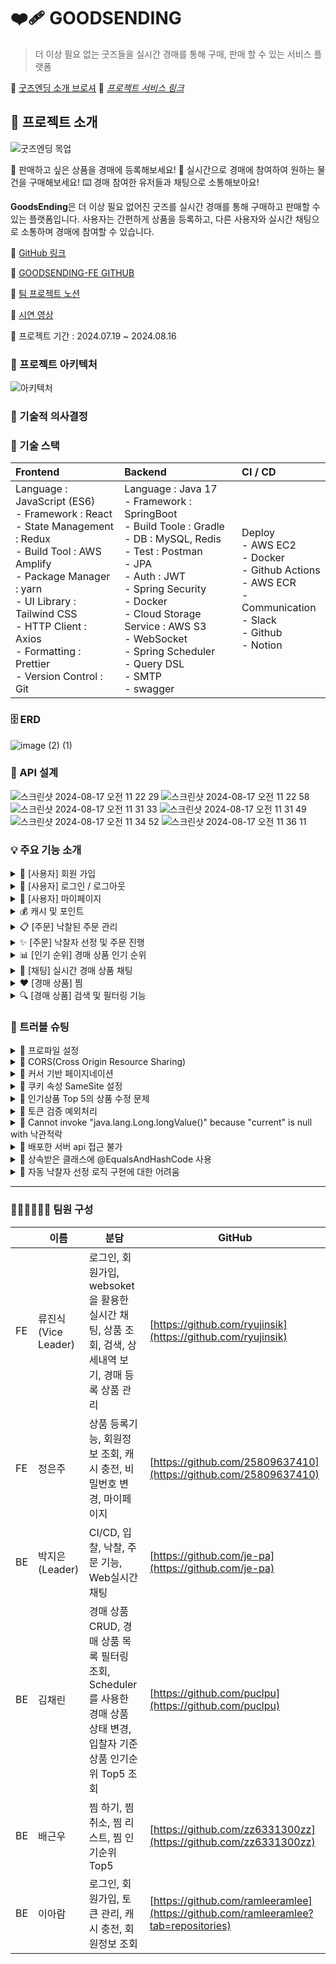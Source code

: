 # ❤️‍🩹 GOODSENDING
> 더 이상 필요 없는 굿즈들을 실시간 경매를 통해 구매, 판매 할 수 있는 서비스 플랫폼

🔗 [굿즈엔딩 소개 브로셔](https://www.notion.so/8528ca6a974e4795ba2ea971cbe62f53?pvs=4)
🔗 *[프로젝트 서비스 링크](https://goodsending.shop/)*


## 📌 프로젝트 소개
![굿즈엔딩 목업](https://github.com/user-attachments/assets/e19980ec-61bb-4ec6-952b-fef4573ba56f)

🧸 판매하고 싶은 상품을 경매에 등록해보세요!
💸 실시간으로 경매에 참여하여 원하는 물건을 구매해보세요!
⌨️ 경매 참여한 유저들과 채팅으로 소통해보아요!

**GoodsEnding**은 더 이상 필요 없어진 굿즈를 실시간 경매를 통해 구매하고 판매할 수 있는 플랫폼입니다. 사용자는 간편하게 상품을 등록하고, 다른 사용자와 실시간 채팅으로 소통하며 경매에 참여할 수 있습니다.

🔗 [GitHub 링크](https://github.com/goods-ending)

🔗 [GOODSENDING-FE GITHUB](https://github.com/goods-ending/goodsending-fe)

🔗 [팀 프로젝트 노션](https://nervous-mule-411.notion.site/GoodsEnding-51dccf65d0b843639f070db0a3866105?pvs=4)

🔗 [시연 영상](https://www.youtube.com/watch?v=0cbSPnoaRMQ)


📅 프로젝트 기간 : 2024.07.19 ~ 2024.08.16


### 🧬 프로젝트 아키텍처
![아키텍처](https://github.com/user-attachments/assets/6941d249-e189-4dd4-b6ee-c2ad8b725aa9)

### 🧙 기술적 의사결정

### 🔨 기술 스택

| Frontend                                                                                                                                                                                                                                                 | Backend                                                                                                                                                                                                                                                                                      | CI / CD                                                                                                                                            |
| :------------------------------------------------------------------------------------------------------------------------------------------------------------------------------------------------------------------------------------------------------- | :------------------------------------------------------------------------------------------------------------------------------------------------------------------------------------------------------------------------------------------------------------------------------------------- | :------------------------------------------------------------------------------------------------------------------------------------------------- |
| Language : JavaScript (ES6)<br>- Framework : React<br>- State Management : Redux<br>- Build Tool : AWS Amplify<br>- Package Manager : yarn<br>- UI Library : Tailwind CSS<br>- HTTP Client : Axios<br>- Formatting : Prettier<br>- Version Control : Git | Language : Java 17<br>- Framework : SpringBoot<br>- Build Toole : Gradle<br>- DB : MySQL, Redis<br>- Test : Postman<br>- JPA<br>- Auth : JWT<br>- Spring Security<br>- Docker<br>- Cloud Storage Service : AWS S3<br>- WebSocket<br>- Spring Scheduler<br>- Query DSL<br>- SMTP<br>- swagger | Deploy<br>    - AWS EC2<br>    - Docker<br>    - Github Actions<br>    - AWS ECR<br>- Communication<br>    - Slack<br>    - Github<br>    - Notion |

### 🗄 ERD
![image (2) (1)](https://github.com/user-attachments/assets/4c2464b5-1681-485c-a6c1-88f1a3a5b212)


### 🚏 API 설계
![스크린샷 2024-08-17 오전 11 22 29](https://github.com/user-attachments/assets/67c637d4-8503-4336-8d5d-97c8f44efa8c)
![스크린샷 2024-08-17 오전 11 22 58](https://github.com/user-attachments/assets/b1168bcf-22b8-4878-8e6e-a504e40b4a28)
![스크린샷 2024-08-17 오전 11 31 33](https://github.com/user-attachments/assets/c738c152-624f-4979-9a66-219b2a364266)
![스크린샷 2024-08-17 오전 11 31 49](https://github.com/user-attachments/assets/4ad86c83-9be1-41c8-9f00-bb511e9cc1df)
![스크린샷 2024-08-17 오전 11 34 52](https://github.com/user-attachments/assets/4ce8163c-06e5-4121-9821-cd02fa31ebec)
![스크린샷 2024-08-17 오전 11 36 11](https://github.com/user-attachments/assets/ac8bc942-7058-4cb2-9808-d9f196786ce2)


### 💡 주요 기능 소개
<details>
<summary>👥 [사용자] 회원 가입</summary>
<div markdown="1">
<h4>💡 실제 해당 메일 계정의 소유 여부를 검증하기 위해 인증코드를 발급하고 확인</h4>
<img src="https://github.com/user-attachments/assets/0077c91b-90f5-4e8e-955a-36be9010dded" width="70%">
<ul>
<li>1️⃣ SecureRandom.getInstanceStrong() 난수 생성 메서드</li>
<p>- 생성되는 숫자는 6자리 밖에 안되지만 강력한 보안성을 위해 사용</p>
<li>2️⃣ 네이버 SMTP (이메일을 전송할 때 사용되는 표준 통신 프로토콜)</li>
<p>- 한국 사용자에게 최적화된 SMTP 서버 이며, 국내 환경에 맞는 보안 설정과 사용성이 장점인 네이버 SMTP를 선택</p>
<li>3️⃣ Redis</li>
<p>- 인증코드는 단순하게 확인만 하면 되는 정보이므로 인메모리 데이터 저장 구조인 Redis를 사용해서 빠르게 읽을 수 있고, 자동으로 만료되는 TTL 기능도 추가하여 메모리 사용을 효율적으로 관리할 수 있도록 적용</p>
<li>4️⃣ 사용자 정의 애너테이션</li>
<p>- 사용자 정의 애너테이션을 만들어 정규 표현식 기반으로 비밀번호를 검증하고, 암호화 하여 DB에 저장되도록 설정</p>
</ul>
</div>
</details>

<details>
<summary>🔐 [사용자] 로그인 / 로그아웃</summary>
<div markdown="1">
<h4>💡 Security를 적용하여, 인증 시 Access Token과 Refresh Token 발급</h4>
<img src="https://github.com/user-attachments/assets/aa7473d5-64b3-451e-9ccc-bceb2ea9689c" width="70%">
<ul>
<li>1️⃣ 사용자 정보를 통한 JWT 토큰을 발급하는 방식으로 구현</li>
<li>2️⃣ JWT 인증 필터를 이용하여 자동적으로 토큰의 유효성 검사를 하도록 설정</li>
<li>3️⃣ JWT Access Token을 생성할 때 Refresh Token을 같이 생성해 Redis에 저장하고, API를 호출하기 전에 토큰이 만료되었는지 검사 후 만료되었으면 Redis에
저장된 Refresh Token을 확인 해 유효할 시 Access Token을 재발급하는 방법으로 사용하여 보안성을 강화하면서도 인증을 다시 하지 않아도 되도록 편의성을 갖추도록 구현</li>
<li>4️⃣ 로그아웃 경우 쿠키와 Redis에 저장되어 있는 Refresh Token은 삭제되고, Access Token은 남은 만료 시간 만큼 Redis에 저장되어 재사용이 불가능 하도록 구현
</li>
</ul>
</div>
</details>

<details>
<summary>🪪 [사용자] 마이페이지</summary>
<div markdown="1">
<h4>💡 로그인 한 회원은 자신이 보유한 캐시 와 포인트를 확인 할 수 있고, 비밀번호 변경 및 캐시 충전 가능</h4>
<img src="https://github.com/user-attachments/assets/2fbcbced-af76-4c10-87b2-e03ab4b856c0" width="70%">
<ul>
<li>@AuthenticationPrincipal 역할을 하는 사용자 정의 애너테이션 @memberId생성
인증된 사용자의 memberId를 쉽게 추출할 수 있고, 유지 보수 용이성과 코드 중복을 줄이기 위해 애너테이션 @memberId를 생성하여 사용</li>
<li><h4>추가적으로 구현하고 싶은 기능</h4></li>
<p>결제 API 사용해서 가상 결제를 추가적으로 구현해보고 싶습니다</p>
</ul>
</div>
</details>

<details>
<summary>💰 캐시 및 포인트</summary>
<div markdown="1">
<h4>💡 서비스 수익화 및 관리를 위한 캐시 및 포인트 서비스</h4>
<img src="https://github.com/user-attachments/assets/8c92cc83-6fbe-44b5-b62a-8cf599e08db6" width="70%">
<ul>
<li>1️⃣ 보증금 회수 및 환불</li>
<p>- 무분별한 상품 등록을 막고자 보증금 서비스 도입</p>
<p>- 상품을 등록시 판매자의 캐시에서 보증금 지불</p>
<p>- 보증금 금액: 경매 최소 가격의 5%(최소 3000원)</p>
<p>- 무분별한 상품 등록을 막고자 보증금 서비스 도입</p>
<li>2️⃣ 포인트 적립</li>
<p>- 확정금액(=낙찰자의 입찰가)의 2.5%의 포인트가 낙찰자 포인트에 적립</p>
<li>3️⃣ 수수료 징수</li>
<p>- 상품의 주문이 거래 완료 시 서비스는 확정 금액(=낙찰자의 최종 입찰가)의 5%를 수수료로 징수 후 남은 금액을 판매자에게 지급</p>
<li><h4>추가적으로 구현하고 싶은 기능</h4></li>
<p>수수료, 보증금을 관리하는 관리자 기능</p>
</ul>
</div>
</details>

<details>
<summary>📋 [주문] 낙찰된 주문 관리</summary>
<div markdown="1">
<h4>💡 낙찰된 주문 관리[배송지 정보 입력 ➡️ 배송 처리 ➡️ 거래 확정]</h4>
<img src="https://github.com/user-attachments/assets/3d2688a1-527b-44d4-b159-c32f47854aa4" width="70%">
<ul>
<p>구현한 기능</p>
<li>1️⃣ 낙찰자의 배송받을 배송지주소, 연락처, 수신자명 업데이트</li>
<li>2️⃣ 판매자의 배송지가 입력된 주문 배송처리</li>
<li>3️⃣ 낙찰자의 배송받은 주문 확정</li>
<p>- 판매자에게 보증금을 환불하고 수수료를 제외한 수익을 캐시로 입금</p>
<li><h4>추가적으로 구현하고 싶은 기능</h4></li>
<p>각각의 진행 상황에서 기한내로 다음 상태로 넘어가지 않으면 주문을 자동 처리하는 기능</p>
</ul>
</div>
</details>

<details>
<summary>✨ [주문] 낙찰자 선정 및 주문 진행</summary>
<div markdown="1">
<h4>💡 5분동안 추가 입찰이 없을 경우 낙찰자가 선정되어 주문 진행</h4>
<img src="https://github.com/user-attachments/assets/ecc76973-32c8-4e3a-be52-f68e46482205" width="70%">
<ul>
<p>구현한 기능</p>
<li>1️⃣ Redis : key expiration event</li>
<p>- 입찰 시 키의 만료시간 5분으로 정해지고 해당 키가 만료되면 key expiration event 가 발생하여 낙찰자 선정 및 주문 생성 로직이 실행</p>
<li>2️⃣ 낙찰자 선정</li>
<p>- 최대 입찰금을 지불한 마지막 입찰자가 낙찰자</p>
<li>3️⃣ 환불 처리</li>
<p>- 낙찰자를 제외한 나머지 입찰자는 지불한 캐시 및 포인트 환불 처리</p>
</ul>
</div>
</details>

<details>
<summary>📊 [인기 순위] 경매 상품 인기 순위</summary>
<div markdown="1">
<h4>💡 경매 상품의 인기 순위를 입찰자와 좋아요 수를 기준으로 조회. 경매 시간대에는 입찰자, 경매 시간대가 아닌 경우 좋아요 수를 기준으로 인기 순위를 조회</h4>
<img src="https://github.com/user-attachments/assets/85bb2cf2-2bd1-4e87-bc48-5ad1f3840cb2" width="70%">
<ul>
<p>구현한 기능</p>
<li>1️⃣ Redis를 이용한 캐싱 처리</li>
<p>- 초반에는 MySQL에서 입찰자, 좋아요 순으로 정렬하여 상위 5개의 상품을 조회하였지만, Redis의 ZSet을 사용하여 검색 성능을 개선</p>
<li>2️⃣ QueryDSL을 이용한 DTO 가져오기</li>
<p>- 처음에는 DTO를 가져오는 것이 아니라 key(ranking),value(ProductId)만 저장해서 ProductId로 상품 정보를 다시 DB에서 찾는 과정이 있었는데 과도한 MySQL
접근 대신 QueryDSL로 성능을 개선</p>
</ul>
</div>
</details>

<details>
<summary>💬 [채팅] 실시간 경매 상품 채팅</summary>
<div markdown="1">
<h4>💡 실시간 상품에 대한 채팅 참여 및 입찰,낙찰 내역을 확인</h4>
<img src="https://github.com/user-attachments/assets/5c1053b7-2bda-4113-b4d3-30e331f86c5c" width="70%">
<ul>
<li>1️⃣ Web Socket</li>
<p>- 실시간 양방향 데이터 송수신을 위한 웹소켓 활용</p>
<p>- 커스텀 핸들러를 사용하여 SEND 시 유저를 식별</p>
<li>2️⃣ STOMP</li>
<p>- WebSocket에 대한 불필요한 구현을 줄여, 명확하고 쉽게 구현</p>
<li>3️⃣ 메시지 내역 저장</li>
<p>- 유저의 채팅메시지, 입찰 및 낙찰 메시지를 DB에 저장</p>
<li><h4>추가적으로 구현하고 싶은 기능</h4></li>
<p>관리자의 차단 기능 - 무분별한 채팅을 하는 회원이 존재하면 상품의 판매자가 해당 회원을 차단하면 채팅이 불가능하게 막을 수 있는 기능</p>
</ul>
</div>
</details>

<details>
<summary>❤️ [경매 상품] 찜</summary>
<div markdown="1">
<h4>💡 서비스 수익화 및 관리를 위한 캐시 및 포인트 서비스</h4>
<img src="https://github.com/user-attachments/assets/b1696f09-ac2a-4b64-b15f-30b3069c29ca" width="70%">
<img src="https://github.com/user-attachments/assets/92f23e5a-23ab-4353-b846-e81963a4f8bf" width="70%">
<ul>
<li>1️⃣ 보증금 회수 및 환불</li>
<p>- 무분별한 상품 등록을 막고자 보증금 서비스 도입</p>
<p>- 상품을 등록시 판매자의 캐시에서 보증금 지불</p>
<p>- 보증금 금액: 경매 최소 가격의 5%(최소 3000원)</p>
<p>- 무분별한 상품 등록을 막고자 보증금 서비스 도입</p>
<li>2️⃣ 포인트 적립</li>
<p>- 확정금액(=낙찰자의 입찰가)의 2.5%의 포인트가 낙찰자 포인트에 적립</p>
<li>3️⃣ 수수료 징수</li>
<p>- 상품의 주문이 거래 완료 시 서비스는 확정 금액(=낙찰자의 최종 입찰가)의 5%를 수수료로 징수 후 남은 금액을 판매자에게 지급</p>
<li><h4>추가적으로 구현하고 싶은 기능</h4></li>
<p>수수료, 보증금을 관리하는 관리자 기능</p>
</ul>
</div>
</details>

<details>
<summary>🔍 [경매 상품] 검색 및 필터링 기능</summary>
<div markdown="1">
<h4>💡 사용자가 경매 상품을 검색할 때, 원하는 상품에 쉽고 빠르게 접근할 수 있는 검색 기능</h4>
<img src="https://github.com/user-attachments/assets/553b6e89-39da-4fc8-9fea-1f3b2708cf04" width="70%">
<img src="https://github.com/user-attachments/assets/d730e54a-aca5-4ce9-86dd-3de72c8646d2" width="70%">
<ul>
<li>1️⃣ QueryDSL을 사용한 검색 기능</li>
<p>- 무분별한 상품 등록을 막고자 보증금 서비스 도입</p>
<p>- 상품을 등록시 판매자의 캐시에서 보증금 지불</p>
<p>- 보증금 금액: 경매 최소 가격의 5%(최소 3000원)</p>
<p>- 무분별한 상품 등록을 막고자 보증금 서비스 도입</p>
<li>2️⃣ 커서 기반 페이지네이션</li>
<p>- 확정금액(=낙찰자의 입찰가)의 2.5%의 포인트가 낙찰자 포인트에 적립</p>
<li>3️⃣ 경매 진행 상품, 경매 진행 될 상품, 경매 종료 된 상품 순으로 사용자의 접근성을 고려하여 정렬</li>
<li>4️⃣ 키워드, 경매 진행 상품 & 경매 진행 될 상품, 경매 종료 된 상품을 조건으로 원하는 상품에 빠르게 접근할 수 있도록 검색 결과를 제공</li>
<li><h4>추가적으로 구현하고 싶은 기능</h4></li>
<p>MySQL Ngram을 적용하여 검색 성능을 향상하거나, 대용량 데이터 처리가 필요할 경우를 대비하여 Elastic Search를 도입하여 대용량 인덱스를 관리하고 싶습니다.</p>
</ul>
</div>
</details>


### 🧨 트러블 슈팅
<details>
  <summary>🧨 프로파일 설정</summary>
  <div markdown="1">
    <h4>❓문제 상황 </h4>
    <p>Rapplication.yaml 을 복사하여 만든 application-cr.yaml 이 연결되지 않는 문제 발생</p>
    <ul>
      <li>원인</li>
        <p>- SpringBoot 2.4 버전부터는 각 환경에 대한 application-**.yaml 파일을 생성해야 함</p>
        <p>- 또한, application-**.yaml 파일 내부에서 spring.profiles.active 를 사용할 수 없음</p>
      <li>해결 방법</li>
        <p>- spring.profiles.active 관련 코드를 삭제</p>
    </ul>
  </div>
</details>

<details>
  <summary>🧨 CORS(Cross Origin Resource Sharing)</summary>
  <div markdown="1">
    <h4>❓문제 상황 </h4>
    <p>백엔드 서버와 프론트 엔드 서버 연동 작업 중 API 요청 시 CORS 에러 발생</p>
    <ul>
      <li>원인</li>
        <p>- CORS 설정을 추가해 주지 않아 발생</p>
      <li>해결 방법</li>
        <p>- CORS 설정을 정의하고, SecurityFilterChain 메서드에 추가</p>
        <p>- setAllowedOrigins , setAllowedMethods , setExposedHeaders 속성을 적용할 때 와일드카드(“*”) 는 사용할 수 없으므로 명시적으로 지정</p>
    </ul>
  </div>
</details>

<details>
  <summary>🧨 커서 기반 페이지네이션</summary>
  <div markdown="1">
    <h4>❓문제 상황 </h4>
    <p>커서 기반 페이지네이션 구현 시 cursor 판별을 위한 조회가 3회 발생</p>
    <p>설정해주어야 할 경우의 수가 많아 코드 복잡성 증가</p>
    <ul>
      <li>원인</li>
        <p>- 경매 상품의 상태(경매 진행 중, 경매 예정, 경매 종료)를 분류를 startDateTime과 maxEndDateTime로 판별</p>
        <p>- 상품 조회 마다 상태를 판별하기 위해 다수의 db 조회 발생</p>
      <li>해결 방법</li>
        <p>- 경매 상태를 나타내는 ProductStatus 를 생성하여 경매 상태의 우선순위를 설정</p>
        <p>- Cursor를 status, startDateTime, id로 설정하여 설정한 정렬 기준에 맞게 조회</p>
        <p>- 리팩토링 전후 성능 테스트(사용자 수 1000명, 1번씩 요청)를 비교하였을 때, 오류 발생 비율 약 39.5% 감소</p>
    </ul>
  </div>
</details>

<details>
  <summary>🧨 쿠키 속성 SameSite 설정</summary>
  <div markdown="1">
    <h4>❓문제 상황 </h4>
    <p>쿠키에 저장된 Refresh Token을 서버로 가져올 때, Postman에서는 성공하지만 프론트엔드에서 API 호출 시 Refresh Token이 전달되지 않아 null이 되면서 401 오류가 발생하는 문제</p>
    <ul>
      <li>원인</li>
        <p>- SameSite를 설정해주지 않아 기본값인 Lax로 설정</p>
      <li>해결 방법</li>
        <p>- SameSite 설정을 적용할 수 있는 ResponseCookie 사용 </p>
        <p>- 속성 값은 None으로 적용</p>
    </ul>
  </div>
</details>

<details>
  <summary>🧨 인기상품 Top 5의 상품 수정 문제</summary>
  <div markdown="1">
    <h4>❓문제 상황 </h4>
    <p>Top 5 상품의 정보를 조회할 때, 상품이 수정되면 Redis에 등록된 Top 5 상품 정보도 변경되어야 함  그래야 실시간 Top 5 상품정보가 조회될 수 있음</p>
    <ul>
      <li>원인</li>
        <p>- Redis에 상품의 정보를 입력 해두고, 해당 product 엔티티의 정보 변경이 발생했을 때,  Redis의 정보는 업데이트가 되지 않는 현상이 발생, 변경된 정보가 기존의 Redis에 등록된 정보와 다르기 때문에 오류 발생</p>
      <li>해결 방법</li>
        <p>- productId 를 기준으로 변경 할 해당 DTO를 DB (queryDSL)에서 찾아서, 먼저 Redis ZSET 에서 삭제</p>
        <p>- 그 후 해당 엔티티 product의 정보를 업데이트하고,  해당 product 의 정보를 가진 Dto 를 생성함, </p>
        <p>- 그 후 생성한 productDto(변경된 정보)를 Redis ZSET에 다시 추가해서 업데이트 </p>
    </ul>
  </div>
</details>

<details>
  <summary>🧨 토큰 검증 예외처리</summary>
  <div markdown="1">
    <h4>❓문제 상황 </h4>
    <p>토큰 검증시 발생하는 여러가지 예외처리 부분에 CustomException을 적용해 주었지만 제대로 출력되지 않는 문제 발생</p>
    <ul>
      <li>원인</li>
        <p>- JwtAuthenticationEntryPoint 클래스의 commence 메서드가 먼저 호출 되면서 CustomException이 아닌 commence 메서드에서 작성된 JSON 형식의 응답만 반환</p>
      <li>해결 방법</li>
        <p>- try-catch로 감싸준 다음 CustomException 예외 발생 시 jwtAuthenticationEntryPoint 클래스의 AuthenticationException 예외로 변환하여  에러 메시지가 반환 되도록 적용</p>
    </ul>
  </div>
</details>

<details>
  <summary>🧨 Cannot invoke "java.lang.Long.longValue()" because "current" is null with 낙관적락</summary>
  <div markdown="1">
    <h4>❓문제 상황 </h4>
    <p>트랜잭션 커밋이 정상적으로 되지 않는 상황</p>
    <ul>
      <li>원인</li>
        <p>- 낙관적 락을 도입하면서 Entity 필드에 추가한 version 때문</p>
        <p>- 이전에 데이터를 프로시저를 통해 넣어주고 있었는데 version에 대한 값은 넣어주지 않음 </p>
        <p>- version이 null로 들어가기 때문에 오류가 발생</p>
      <li>해결 방법</li>
        <p>- version을 모두 0으로 직접 초기화 해주니 정상작동</p>
    </ul>
  </div>
</details>

<details>
  <summary>🧨 배포한 서버 api 접근 불가</summary>
  <div markdown="1">
    <h4>❓문제 상황 </h4>
    <p>EC2 인스턴스에서 Spring Boot 서버를 실행하고 있는데, API에 접근할 수 없는 문제가 발생</p>
    <ul>
      <li>원인</li>
        <p>- EC2 인스턴스의 보안 그룹에서 8080 포트가 허용되지 않았기 때문에 발생한 것으로 확인</p>
        <p>- 이로 인해 외부에서 EC2 인스턴스의 Spring Boot 서버에 접근이 불가능</p>
      <li>해결 방법</li>
        <p>- 보안 그룹의 인바운드 규칙에 8080포트 번호를 허용해주어 해결</p>
    </ul>
  </div>
</details>

<details>
  <summary>🧨 상속받은 클래스에 @EqualsAndHashCode 사용</summary>
  <div markdown="1">
    <h4>❓문제 상황 </h4>
    <p>상속받은 클래스에 @EqualsAndHashCode 사용했을 때 경고가 발생</p>
    <ul>
      <li>원인</li>
        <p>- @EqualsAndHashCode(callSuper = true) 어노테이션을 붙여주지 않으면, 부모 클래스의 필드는 제외하고 EqualsAndHashCode를 생성해서 발생하는 warning</p>
      <li>해결 방법</li>
        <p>- 자식 클래스의 필드만을 포함하고 싶기 때문에 @EqualsAndHashCode(callSuper = false)를 붙여 warning를 해결</p>
    </ul>
  </div>
</details>

<details>
  <summary>🧨 자동 낙찰자 선정 로직 구현에 대한 어려움</summary>
  <div markdown="1">
    <h4>❓문제 상황 </h4>
    <p>입찰 후 5분 후 자동으로 낙찰자를 선정해야 하는데, 단일 MySQL 데이터베이스 서버로는 실시간 입찰 데이터 처리와 만료 기반 자동 낙찰 로직을 효율적으로 처리하기 어려움이 존재</p>
    <ul>
      <li>원인</li>
        <div>
          <ol>
            <li>실시간 처리 한계: MySQL만으로는 실시간 데이터 처리에 한계</li>
            <li>지속적인 폴링(Polling)의 비효율성: 5분 후 낙찰자를 선정하기 위해 지속적인 폴링을 하면 불필요한 쿼리와 리소스 소모로 서버 성능 저하</li>
            <li>타이밍 정확성의 문제: 스케줄링 작업이 겹치면서 정확한 시점에 낙찰자를 선정하기 어려움</li>
            <li>트랜잭션 처리 부담: 실시간 다수의 입찰로 인한 트랜잭션 부하가 데이터베이스 성능 저하</li>
          </ol>
        </div>
      <li>해결 방법</li>
        <p>- Redis Key Event Notification의 만료 이벤트 기술을 도입하여 해결</p>
        <div>
          <ol>
            <li>실시간 저장: 최고 입찰 금액을 Redis에 저장하여 빠른 데이터 접근을 지원</li>
            <li>만료 설정: Redis의 만료 기능으로 5분 후 데이터가 자동으로 만료되게 설정</li>
            <li>낙찰자 선정: Redis Key Event Notification 기능을 활용하여 만료된 데이터에 대해 자동 낙찰자를 선정하는 로직을 실행</li>
          </ol>
        </div>
        <p>이로써, 입찰 데이터의 실시간 처리와 자동 낙찰을 효율적으로 구현</p>
    </ul>
  </div>
</details>

---

### 👨🏻‍💻👩🏻‍💻 팀원 구성
 
|     | 이름               | 분담                                                                              | GitHub                                                                              |
| --- | ---------------- | ------------------------------------------------------------------------------- | ----------------------------------------------------------------------------------- |
| FE  | 류진식(Vice Leader) | 로그인, 회원가입, websoket을 활용한 실시간 채팅, 상품 조회, 검색, 상세내역 보기, 경매 등록 상품 관리                | [https://github.com/ryujinsik](https://github.com/ryujinsik)                        |
| FE  | 정은주              | 상품 등록기능, 회원정보 조회, 캐시 충전, 비밀번호 변경, 마이페이지                                         | [https://github.com/25809637410](https://github.com/25809637410)                    |
| BE  | 박지은(Leader)      | CI/CD, 입찰, 낙찰, 주문 기능, Web실시간 채팅                                                 | [https://github.com/je-pa](https://github.com/je-pa)                                |
| BE  | 김채린              | 경매 상품 CRUD, 경매 상품 목록 필터링 조회, Scheduler를 사용한 경매 상품 상태 변경, 입찰자 기준 상품 인기순위 Top5 조회 | [https://github.com/puclpu](https://github.com/puclpu)                              |
| BE  | 배근우              | 찜 하기, 찜 취소, 찜 리스트, 찜 인기순위 Top5                                                  | [https://github.com/zz6331300zz](https://github.com/zz6331300zz)                    |
| BE  | 이아람              | 로그인, 회원가입, 토큰 관리, 캐시 충전, 회원정보 조회                                                | [https://github.com/ramleeramlee](https://github.com/ramleeramlee?tab=repositories) |
